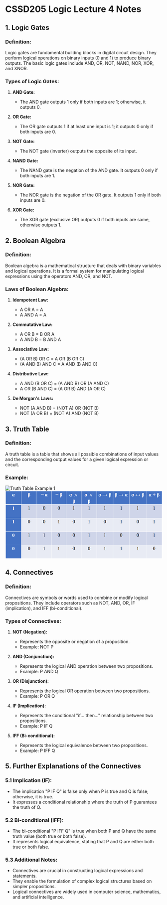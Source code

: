 # CSSD205 Logic Lecture 4 Notes

## 1. Logic Gates

### Definition:

Logic gates are fundamental building blocks in digital circuit design. They perform logical operations on binary inputs (0 and 1) to produce binary outputs. The basic logic gates include AND, OR, NOT, NAND, NOR, XOR, and XNOR.

### Types of Logic Gates:

1. **AND Gate:**

   - The AND gate outputs 1 only if both inputs are 1; otherwise, it outputs 0.

2. **OR Gate:**

   - The OR gate outputs 1 if at least one input is 1; it outputs 0 only if both inputs are 0.

3. **NOT Gate:**

   - The NOT gate (inverter) outputs the opposite of its input.

4. **NAND Gate:**

   - The NAND gate is the negation of the AND gate. It outputs 0 only if both inputs are 1.

5. **NOR Gate:**

   - The NOR gate is the negation of the OR gate. It outputs 1 only if both inputs are 0.

6. **XOR Gate:**

   - The XOR gate (exclusive OR) outputs 0 if both inputs are same, otherwise outputs 1.

## 2. Boolean Algebra

### Definition:

Boolean algebra is a mathematical structure that deals with binary variables and logical operations. It is a formal system for manipulating logical expressions using the operators AND, OR, and NOT.

### Laws of Boolean Algebra:

1. **Idempotent Law:**

   - A OR A = A
   - A AND A = A

2. **Commutative Law:**

   - A OR B = B OR A
   - A AND B = B AND A

3. **Associative Law:**

   - (A OR B) OR C = A OR (B OR C)
   - (A AND B) AND C = A AND (B AND C)

4. **Distributive Law:**

   - A AND (B OR C) = (A AND B) OR (A AND C)
   - A OR (B AND C) = (A OR B) AND (A OR C)

5. **De Morgan's Laws:**
   - NOT (A AND B) = (NOT A) OR (NOT B)
   - NOT (A OR B) = (NOT A) AND (NOT B)

## 3. Truth Table

### Definition:

A truth table is a table that shows all possible combinations of input values and the corresponding output values for a given logical expression or circuit.

### Example:

![Truth Table Example 1 ](https://mcsphilsoc.files.wordpress.com/2012/11/truth-table.png?w=640)
![Truth Table Example 2](image-1.png)

## 4. Connectives

### Definition:

Connectives are symbols or words used to combine or modify logical propositions. They include operators such as NOT, AND, OR, IF (implication), and IFF (bi-conditional).

### Types of Connectives:

1. **NOT (Negation):**

   - Represents the opposite or negation of a proposition.
   - Example: NOT P

2. **AND (Conjunction):**

   - Represents the logical AND operation between two propositions.
   - Example: P AND Q

3. **OR (Disjunction):**

   - Represents the logical OR operation between two propositions.
   - Example: P OR Q

4. **IF (Implication):**

   - Represents the conditional "if... then..." relationship between two propositions.
   - Example: P IF Q

5. **IFF (Bi-conditional):**
   - Represents the logical equivalence between two propositions.
   - Example: P IFF Q

## 5. Further Explanations of the Connectives

### 5.1 Implication (IF):

- The implication "P IF Q" is false only when P is true and Q is false; otherwise, it is true.
- It expresses a conditional relationship where the truth of P guarantees the truth of Q.

### 5.2 Bi-conditional (IFF):

- The bi-conditional "P IFF Q" is true when both P and Q have the same truth value (both true or both false).
- It represents logical equivalence, stating that P and Q are either both true or both false.

### 5.3 Additional Notes:

- Connectives are crucial in constructing logical expressions and statements.
- They enable the formulation of complex logical structures based on simpler propositions.
- Logical connectives are widely used in computer science, mathematics, and artificial intelligence.
